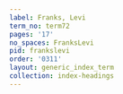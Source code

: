 ```yaml
---
label: Franks, Levi
term_no: term72
pages: '17'
no_spaces: FranksLevi
pid: frankslevi
order: '0311'
layout: generic_index_term
collection: index-headings
---
```

